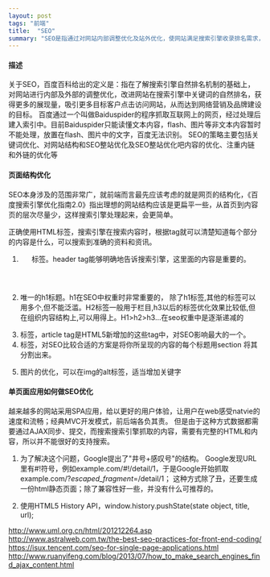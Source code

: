 ```yaml
---
layout: post
tags: "前端"
title:  "SEO"
summary: "SEO是指通过对网站内部调整优化及站外优化，使网站满足搜索引擎收录排名需求，在搜索引擎中提高关键词排名，从而把精准用户带到网站，获得免费流量，产生直接销售或品牌推广。"
---
```

####  描述

关于SEO，百度百科给出的定义是：指在了解搜索引擎自然排名机制的基础上，对网站进行内部及外部的调整优化，改进网站在搜索引擎中关键词的自然排名，获得更多的展现量，吸引更多目标客户点击访问网站，从而达到网络营销及品牌建设的目标。
百度通过一个叫做Baiduspider的程序抓取互联网上的网页，经过处理后建入索引中。目前Baiduspider只能读懂文本内容，flash、图片等非文本内容暂时不能处理，放置在flash、图片中的文字，百度无法识别。
SEO的策略主要包括关键词优化、对网站结构和SEO整站优化及SEO整站优化吧内容的优化、注重内链和外链的优化等

#### 页面结构优化

SEO本身涉及的范围非常广，就前端而言最先应该考虑的就是网页的结构化，《百度搜索引擎优化指南2.0》指出理想的网站结构应该是更扁平一些，从首页到内容页的层次尽量少，这样搜索引擎处理起来，会更简单。

正确使用HTML标签，搜索引擎在搜索内容时，根据tag就可以清楚知道每个部分的内容是什么，可以搜索到准确的资料和资讯。

1. <header>标签。header tag能够明确地告诉搜索引擎，这里面的内容是重要的。

2. 唯一的h1标题。h1在SEO中权重时非常重要的， 除了h1标签,其他的标签可以用多个,但不能泛滥。H2标签一般用于栏目,h3以后的标签优化效果比较低,但在组织内容结构上,可以用得上。H1>h2>h3…在seo权重中是逐渐递减的

3. <article> 标签，article tag是HTML5新增加的这些tag中，对SEO影响最大的一个。

4. <section> 标签，对SEO比较合适的方案是将你所呈现的内容的每个标题用section 将其分割出来。

5. 图片的优化，可以在img的alt标签，适当增加关键字


#### 单页面应用如何做SEO优化

越来越多的网站采用SPA应用，给以更好的用户体验，让用户在web感受natvie的速度和流畅；经典MVC开发模式，前后端各负其责。
但是由于这种方式数据都需要通过AJAX同步、提交，而搜索搜索引擎抓取的内容，需要有完整的HTML和内容，所以并不能很好的支持搜索。

1. 为了解决这个问题，Google提出了"井号+感叹号"的结构。
Google发现URL里有#!符号，例如example.com/#!/detail/1，于是Google开始抓取example.com/?_escaped_fragment_=/detail/1；
这种方式除了丑，还要生成一份html静态页面；除了兼容性好一些，并没有什么可推荐的。

2. 使用HTML5 History API，window.history.pushState(state object, title, url);

http://www.uml.org.cn/html/201212264.asp
http://www.astralweb.com.tw/the-best-seo-practices-for-front-end-coding/
https://isux.tencent.com/seo-for-single-page-applications.html
http://www.ruanyifeng.com/blog/2013/07/how_to_make_search_engines_find_ajax_content.html





